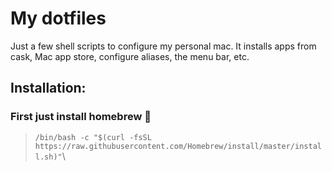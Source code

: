# My dotfiles

Just a few shell scripts to configure my personal mac. It installs apps from cask, Mac app store, configure aliases, the menu bar, etc. 

## Installation:

### First just install **homebrew** 🍺

> ```/bin/bash -c "$(curl -fsSL https://raw.githubusercontent.com/Homebrew/install/master/install.sh)"```\